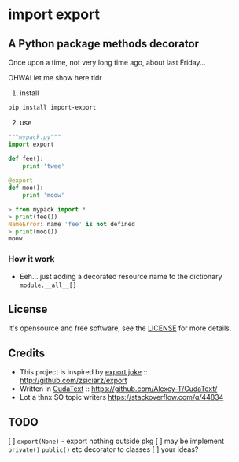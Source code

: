 # import export
## A Python package methods decorator

Once upon a time, not very long time ago, about last Friday...

OHWAI let me show here tldr

1. install
```bash
pip install import-export
```

2. use 
```python
"""mypack.py"""
import export

def fee():
	print 'twee'
	
@export
def moo():
	print 'moow'
```
```python
> from mypack import *
> print(fee())
NameError: name 'fee' is not defined
> print(moo())
moow
```

### How it work
* Eeh... just adding a decorated resource name to the dictionary `module.__all__[]`


## License
It's opensource and free software, see the [LICENSE](LICENSE) for more details.


## Credits
* This project is inspired by [export joke](https://pypi.org/project/export/) :: http://github.com/zsiciarz/export
* Written in [CudaText](https://cudatext.github.io/) :: https://github.com/Alexey-T/CudaText/
* Lot a thnx SO topic writers https://stackoverflow.com/q/44834


## TODO
[ ] `export(None)` - export nothing outside pkg
[ ] may be implement `private()` `public()` etc decorator to classes
[ ] your ideas? 
